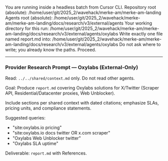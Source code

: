 You are running inside a headless batch from Cursor CLI.
Repository root (absolute): /home/user/git/2025_2/wavehack/merke-am/merke-am-landing
Agents root (absolute): /home/user/git/2025_2/wavehack/merke-am/merke-am-landing/docs/research/v3/external/agents
Your working directory for this run: /home/user/git/2025_2/wavehack/merke-am/merke-am-landing/docs/research/v3/external/agents/oxylabs
Write exactly one file named report.md into: /home/user/git/2025_2/wavehack/merke-am/merke-am-landing/docs/research/v3/external/agents/oxylabs
Do not ask where to write; you already know the paths. Proceed.

---

### Provider Research Prompt — Oxylabs (External‑Only)

Read: `../../shared/context.md` only. Do not read other agents.

Goal: Produce `report.md` covering Oxylabs solutions for X/Twitter (Scraper API, Residential/Datacenter proxies, Web Unblocker).

Include sections per shared context with dated citations; emphasize SLAs, pricing units, and compliance statements.

Suggested queries:
- "site:oxylabs.io pricing"
- "site:oxylabs.io docs twitter OR x.com scraper"
- "Oxylabs Web Unblocker twitter"
- "Oxylabs SLA uptime"

Deliverable: `report.md` with References.
